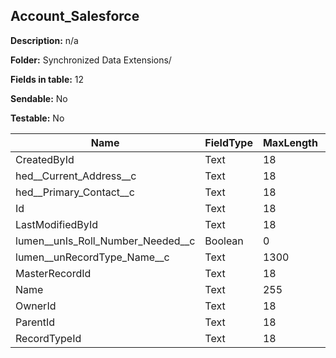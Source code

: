 ## Account_Salesforce

**Description:** n/a

**Folder:** Synchronized Data Extensions/

**Fields in table:** 12

**Sendable:** No

**Testable:** No

| Name | FieldType | MaxLength | IsPrimaryKey | IsNullable | DefaultValue |
| --- | --- | --- | --- | --- | --- |
| CreatedById | Text | 18 | - | + |  |
| hed__Current_Address__c | Text | 18 | - | + |  |
| hed__Primary_Contact__c | Text | 18 | - | + |  |
| Id | Text | 18 | + | - |  |
| LastModifiedById | Text | 18 | - | + |  |
| lumen__unIs_Roll_Number_Needed__c | Boolean | 0 | - | + |  |
| lumen__unRecordType_Name__c | Text | 1300 | - | + |  |
| MasterRecordId | Text | 18 | - | + |  |
| Name | Text | 255 | - | + |  |
| OwnerId | Text | 18 | - | + |  |
| ParentId | Text | 18 | - | + |  |
| RecordTypeId | Text | 18 | - | + |  |
